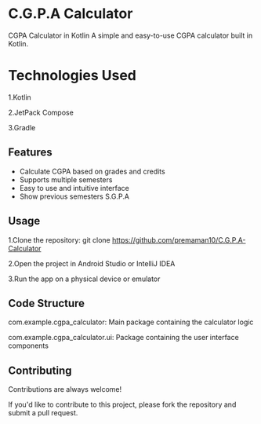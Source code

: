 # C.G.P.A Calculator
CGPA Calculator in Kotlin
A simple and easy-to-use CGPA calculator built in Kotlin.


# Technologies Used
1.Kotlin

2.JetPack Compose

3.Gradle

## Features
- Calculate CGPA based on grades and credits
- Supports multiple semesters
- Easy to use and intuitive interface
- Show previous semesters S.G.P.A
## Usage
1.Clone the repository: git clone https://github.com/premaman10/C.G.P.A-Calculator

2.Open the project in Android Studio or IntelliJ IDEA

3.Run the app on a physical device or emulator
## Code Structure

com.example.cgpa_calculator: Main package 
containing the calculator logic

com.example.cgpa_calculator.ui: Package containing the user interface components
## Contributing

Contributions are always welcome!

If you'd like to contribute to this project, please fork the repository and submit a pull request.
